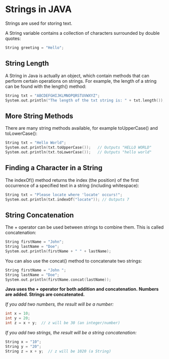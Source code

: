 
# Strings in JAVA 

Strings are used for storing text.

A String variable contains a collection of characters surrounded by double quotes:
```c
String greeting = "Hello";
```

## String Length

A String in Java is actually an object, which contain methods that can perform certain operations on strings. For example, the length of a string can be found with the length() method:

```c
String txt = "ABCDEFGHIJKLMNOPQRSTUVWXYZ";
System.out.println("The length of the txt string is: " + txt.length());
```

## More String Methods

There are many string methods available, for example toUpperCase() and toLowerCase():

```c
String txt = "Hello World";
System.out.println(txt.toUpperCase());   // Outputs "HELLO WORLD"
System.out.println(txt.toLowerCase());   // Outputs "hello world"
```

## Finding a Character in a String

The indexOf() method returns the index (the position) of the first occurrence of a specified text in a string (including whitespace):

```c
String txt = "Please locate where 'locate' occurs!";
System.out.println(txt.indexOf("locate")); // Outputs 7
```

## String Concatenation

The + operator can be used between strings to combine them. This is called concatenation:

```c
String firstName = "John";
String lastName = "Doe";
System.out.println(firstName + " " + lastName);
```

You can also use the concat() method to concatenate two strings:

```c
String firstName = "John ";
String lastName = "Doe";
System.out.println(firstName.concat(lastName));
```

**Java uses the + operator for both addition and concatenation.**
**Numbers are added. Strings are concatenated.**

*If you add two numbers, the result will be a number:*

```c
int x = 10;
int y = 20;
int z = x + y;  // z will be 30 (an integer/number)
```

*If you add two strings, the result will be a string concatenation:*

```c
String x = "10";
String y = "20";
String z = x + y;  // z will be 1020 (a String)
```


